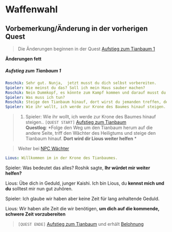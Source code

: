 # Waffenwahl

## Vorbemerkung/Änderung in der vorherigen Quest

> Die Änderungen beginnen in der Quest [Aufstieg zum Tianbaum 1](#aufstieg-zum-tianbaum-1)

**Änderungen fett**

##### Aufstieg zum Tianbaum 1

```yml
Roschik: Sehr gut. Nunja,  jetzt musst du dich selbst vorbereiten.
Spieler: Wie meinst du das? Soll ich mein Haus sauber machen?
Roschik: Nein Dummkopf, es könnte zum Kampf kommen und darauf musst du dich vorbereiten. 
Spieler: Was muss ich tun?
Roschik: Steige den Tianbaum hinauf, dort wirst du jemanden treffen, der dich unterrichtet.
Spieler: Wie ihr wollt, ich werde zur Krone des Baumes hinauf steigen.. 
```

> 1. Spieler: Wie ihr wollt, ich werde zur Krone des Baumes hinauf steigen.. `[QUEST START]` [Aufstieg zum Tianbaum](#aufstieg-zum-tianbaum)  
**Questlog**: *Folge den Weg um den Tianbaum herum auf die andere Seite, triff den Wächter des Heiligtums und steige den Tianbaum hinauf. **Dort wird dir Lious weiter helfen** *


> Weiter bei [NPC Wächter](#aufstieg-zum-tianbaum-2)



```yml
Lious: Willkommen im in der Krone des Tianbaumes.
```

Spieler: Was bedeutet das alles? Roshik sagte, **Ihr würdet mir weiter helfen?**


Lious: Übe dich in Geduld, junger Kaishi. Ich bin Lious, du **kennst mich und du** solltest mir nun gut zuhören.

Spieler: Ich glaube wir haben aber keine Zeit für lang anhaltende Geduld.

Lious: Wir haben alle Zeit die wir benötigen, **um dich auf die kommende, schwere Zeit vorzubereiten**


> `[QUEST ENDE]` [Aufstieg zum Tianbaum](#aufstieg-zum-tianbaum) und erhält
[Belohnung](#Belohnung)

